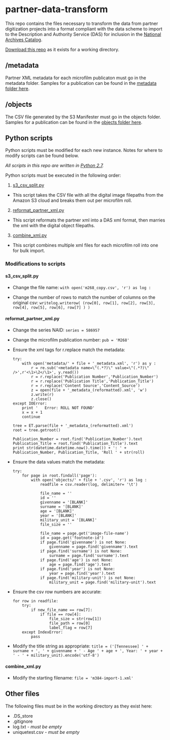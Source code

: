 # partner-data-transform
This repo contains the files necessary to transform the data from partner digitization projects into a format compliant with the data scheme to import to the Description and Authority Service (DAS) for inclusion in the [National Archives Catalog](https://catalog.archives.gov).

[Download this repo](https://github.com/usnationalarchives/partner-data-transform/archive/master.zip) as it exists for a working directory.

## /metadata
Partner XML metadata for each microfilm publicaton must go in the metadata folder. Samples for a publication can be found in the [metadata folder here](https://github.com/usnationalarchives/partner-data-transform/tree/master/metadata).

## /objects
The CSV file generated by the S3 Manifester must go in the objects folder. Samples for a publication can be found in the [objects folder here](https://github.com/usnationalarchives/partner-data-transform/tree/master/objects).

## Python scripts
Python scripts must be modified for each new instance. Notes for where to modify scripts can be found below.

*All scripts in this repo are written in [Python 2.7](https://www.python.org/download/releases/2.7/).*

Python scripts must be executed in the following order:

1. [s3_csv_split.py](https://github.com/usnationalarchives/partner-data-transform/blob/master/s3_csv_split.py)
  * This script takes the CSV file with all the digital image filepaths from the Amazon S3 cloud and breaks them out per microfilm roll.
2. [reformat_partner_xml.py](https://github.com/usnationalarchives/partner-data-transform/blob/master/reformat_partner_xml.py)
  * This script reformats the partner xml into a DAS xml format, then marries the xml with the digital object filepaths.
3. [combine_xml.py](https://github.com/usnationalarchives/partner-data-transform/blob/master/combine_xml.py)
  * This script combines multiple xml files for each microfilm roll into one for bulk import.
  
### Modifications to scripts

#### s3_csv_split.py
* Change the file name:
	`with open('m268_copy.csv', 'r') as log :`

* Change the number of rows to match the number of columns on the original csv:
	`writelog.writerow( (row[0], row[1], row[2], row[3], row[4], row[5], row[6], row[7] ) )`
	
#### reformat_partner_xml.py
* Change the series NAID:
	`series = 586957`

* Change the microfilm publication number:
	`pub = 'M268'`

* Ensure the xml tags for r.replace match the metadata:
	```
	try:
		with open('metadata/' + file + '_metadata.xml', 'r') as y :
			r = re.sub('<metadata name=\"(.*?)\" value=\"(.*?)\" />',r'<\1>\2</\1>', y.read())
			r = r.replace('Publication Number','Publication_Number')
			r = r.replace('Publication Title','Publication_Title')
			r = r.replace('Content Source','Content_Source')
			z = open(file + '_metadata_(reformatted).xml', 'w')
			z.write(r)
			z.close()
	except IOError:
		print '   Error: ROLL NOT FOUND'
		x = x + 1
		continue

	tree = ET.parse(file + '_metadata_(reformatted).xml')
	root = tree.getroot()

	Publication_Number = root.find('Publication_Number').text
	Publication_Title = root.find('Publication_Title').text
	print str(datetime.datetime.now().time()) + ': ' + Publication_Number, Publication_Title, 'Roll ' + str(roll)
	```

* Ensure the data values match the metadata:
	```
	try:
		for page in root.findall('page'):
			with open('objects/' + file + '.csv', 'r') as log :
				readfile = csv.reader(log, delimiter= '\t')

				file_name = ''
				id = ''
				givenname = '[BLANK]'
				surname = '[BLANK]'
				age = '[BLANK]'
				year = '[BLANK]'
				military_unit = '[BLANK]'
				file_size = ''

				file_name = page.get('image-file-name')
				id = page.get('footnote-id')
				if page.find('givenname') is not None:
					givenname = page.find('givenname').text
				if page.find('surname') is not None:
					surname = page.find('surname').text
				if page.find('age') is not None:
					age = page.find('age').text
				if page.find('year') is not None:
					year = page.find('year').text
				if page.find('military-unit') is not None:
					military_unit = page.find('military-unit').text
	```

* Ensure the csv row numbers are accurate:
	```
	for row in readfile:
		try:
			if new_file_name == row[7]:
				if file == row[4]:
					file_size = str(row[1])
					file_path = row[0]
					label_flag = row[7]
		except IndexError:
			pass
	```

* Modify the title string as appropriate:
	`title = ('[Tennessee] ' + surname + ', ' + givenname + ' - Age ' + age + ', Year: ' + year + ' - ' + military_unit).encode('utf-8')`
	
#### combine_xml.py
* Modify the starting filename:
	`file = 'm384-import-1.xml'`

## Other files
The following files must be in the working directory as they exist here:
* .DS_store
* .gitignore
* log.txt - *must be empty*
* uniquetest.csv - *must be empty*
